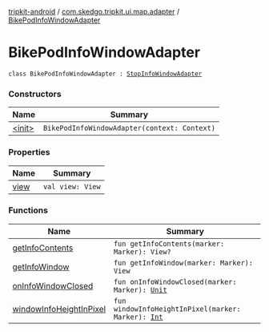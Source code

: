 [tripkit-android](../../index.md) / [com.skedgo.tripkit.ui.map.adapter](../index.md) / [BikePodInfoWindowAdapter](./index.md)

# BikePodInfoWindowAdapter

`class BikePodInfoWindowAdapter : `[`StopInfoWindowAdapter`](../-stop-info-window-adapter/index.md)

### Constructors

| Name | Summary |
|---|---|
| [&lt;init&gt;](-init-.md) | `BikePodInfoWindowAdapter(context: Context)` |

### Properties

| Name | Summary |
|---|---|
| [view](view.md) | `val view: View` |

### Functions

| Name | Summary |
|---|---|
| [getInfoContents](get-info-contents.md) | `fun getInfoContents(marker: Marker): View?` |
| [getInfoWindow](get-info-window.md) | `fun getInfoWindow(marker: Marker): View` |
| [onInfoWindowClosed](on-info-window-closed.md) | `fun onInfoWindowClosed(marker: Marker): `[`Unit`](https://kotlinlang.org/api/latest/jvm/stdlib/kotlin/-unit/index.html) |
| [windowInfoHeightInPixel](window-info-height-in-pixel.md) | `fun windowInfoHeightInPixel(marker: Marker): `[`Int`](https://kotlinlang.org/api/latest/jvm/stdlib/kotlin/-int/index.html) |
